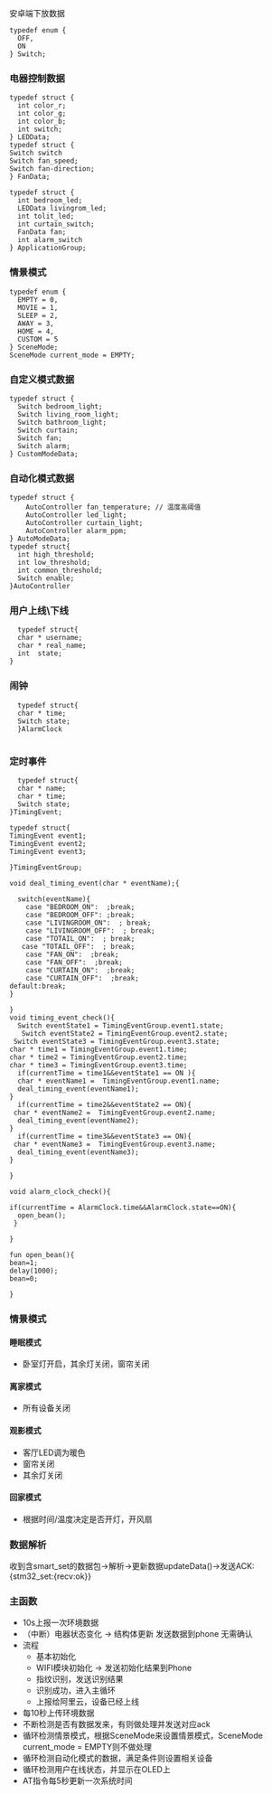 安卓端下放数据
  ```
typedef enum {
    OFF,
    ON
} Switch;
  ```
  ### 电器控制数据
  ```
  typedef struct {
    int color_r;
    int color_g;
    int color_b;
    int switch;
} LEDData;
  typedef struct {
  Switch switch
  Switch fan_speed;
  Switch fan-direction;
} FanData;

```
```
typedef struct {
  int bedroom_led;
  LEDData livingrom_led;
  int tolit_led;
  int curtain_switch;
  FanData fan;
  int alarm_switch
} ApplicationGroup;

```
  ### 情景模式
  ```
typedef enum {
    EMPTY = 0,
    MOVIE = 1,
    SLEEP = 2,
    AWAY = 3,
    HOME = 4,
    CUSTOM = 5
} SceneMode;
SceneMode current_mode = EMPTY;
  ```
### 自定义模式数据
  ```
typedef struct {
    Switch bedroom_light;
    Switch living_room_light;
    Switch bathroom_light;
    Switch curtain;
    Switch fan;
    Switch alarm;
} CustomModeData;
  ```
### 自动化模式数据
```
typedef struct {
    AutoController fan_temperature; // 温度高阈值
    AutoController led_light;
    AutoController curtain_light;
    AutoController alarm_ppm;
} AutoModeData;
typedef struct{
  int high_threshold;
  int low_threshold;
  int common_threshold;
  Switch enable;
}AutoController
```
### 用户上线\下线
```
  typedef struct{
  char * username;
  char * real_name;
  int  state;
}
```
### 闹钟
```
  typedef struct{
  char * time;
  Switch state;
  }AlarmClock
  
```
### 定时事件
```
  typedef struct{
  char * name;
  char * time;
  Switch state;
}TimingEvent;

typedef struct{
TimingEvent event1;
TimingEvent event2;
TimingEvent event3;

}TimingEventGroup;

void deal_timing_event(char * eventName);{

  switch(eventName){
    case "BEDROOM_ON":  ;break;
    case "BEDROOM_OFF": ;break;
    case "LIVINGROOM_ON":  ; break;
    case "LIVINGROOM_OFF":  ; break;
    case "TOTAIL_ON":  ; break;
   case "TOTAIL_OFF":  ; break;
    case "FAN_ON":  ;break;
    case "FAN_OFF":  ;break;
    case "CURTAIN_ON":  ;break;
    case "CURTAIN_OFF":  ;break;
default:break;
}

}
void timing_event_check(){
  Switch eventState1 = TimingEventGroup.event1.state;
   Switch eventState2 = TimingEventGroup.event2.state;
 Switch eventState3 = TimingEventGroup.event3.state;
char * time1 = TimingEventGroup.event1.time;
char * time2 = TimingEventGroup.event2.time;
char * time3 = TimingEventGroup.event3.time;
  if(currentTime = time1&&eventState1 == ON ){
  char * eventName1 =  TimingEventGroup.event1.name;
  deal_timing_event(eventName1);
}
  if(currentTime = time2&&eventState2 == ON){
 char * eventName2 =  TimingEventGroup.event2.name;
  deal_timing_event(eventName2);
}
  if(currentTime = time3&&eventState3 == ON){
 char * eventName3 =  TimingEventGroup.event3.name;
  deal_timing_event(eventName3);
}
  
}

void alarm_clock_check(){

if(currentTime = AlarmClock.time&&AlarmClock.state==ON){
  open_bean();
 }

}

fun open_bean(){
bean=1;
delay(1000);
bean=0;

}
```
###
### 情景模式
#### 睡眠模式
  - 卧室灯开启，其余灯关闭，窗帘关闭
#### 离家模式
  - 所有设备关闭
#### 观影模式
  - 客厅LED调为暖色
  - 窗帘关闭
  - 其余灯关闭
#### 回家模式
  - 根据时间/温度决定是否开灯，开风扇
### 数据解析
收到含smart_set的数据包->解析->更新数据updateData()->发送ACK:{stm32_set:{recv:ok}}
### 主函数
  - 10s上报一次环境数据
  - （中断）电器状态变化 ->  结构体更新  发送数据到phone 无需确认
  - 流程
    + 基本初始化
    + WIFI模块初始化 -> 发送初始化结果到Phone
    +  指纹识别，发送识别结果
    +  识别成功，进入主循环
    +  上报给阿里云，设备已经上线
  - 每10秒上传环境数据
  - 不断检测是否有数据发来，有则做处理并发送对应ack
  - 循环检测情景模式，根据SceneMode来设置情景模式，SceneMode current_mode = EMPTY则不做处理
  - 循环检测自动化模式的数据，满足条件则设置相关设备
  - 循环检测用户在线状态，并显示在OLED上
  - AT指令每5秒更新一次系统时间
    
    
